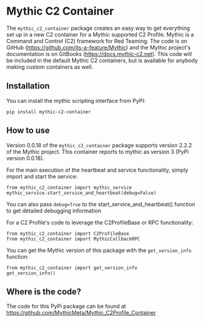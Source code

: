 # Mythic C2 Container

The `mythic_c2_container` package creates an easy way to get everything set up in a new C2 container for a Mythic supported C2 Profile. Mythic is a Command and Control (C2) framework for Red Teaming. The code is on GitHub (https://github.com/its-a-feature/Mythic) and the Mythic project's documentation is on GitBooks (https://docs.mythic-c2.net). This code will be included in the default Mythic C2 containers, but is available for anybody making custom containers as well.

## Installation

You can install the mythic scripting interface from PyPI:

```
pip install mythic-c2-container
```

## How to use

Version 0.0.18 of the `mythic_c2_container` package supports version 2.2.2 of the Mythic project. This container reports to mythic as version 3 (PyPi version 0.0.18).

For the main execution of the heartbeat and service functionality, simply import and start the service:
```
from mythic_c2_container import mythic_service
mythic_service.start_service_and_heartbeat(debug=False)
```
You can also pass `debug=True` to the start_service_and_heartbeat() function to get detailed debugging information

For a C2 Profile's code to leverage the C2ProfileBase or RPC functionality:
```
from mythic_c2_container import C2ProfileBase
from mythic_c2_container import MythicCallbackRPC
```

You can get the Mythic version of this package with the `get_version_info` function:

```
from mythic_c2_container import get_version_info
get_version_info()
```

## Where is the code?

The code for this PyPi package can be found at https://github.com/MythicMeta/Mythic_C2Profile_Container 

